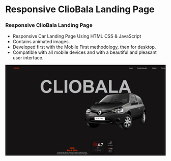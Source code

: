 # Responsive ClioBala Landing Page

### Responsive ClioBala Landing Page

- Responsive Car Landing Page Using HTML CSS & JavaScript
- Contains animated images.
- Developed first with the Mobile First methodology, then for desktop.
- Compatible with all mobile devices and with a beautiful and pleasant user interface.



![preview img](/preview.png)
